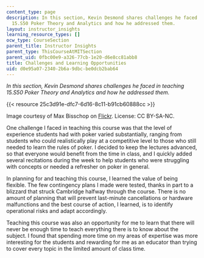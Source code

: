 ```yaml
---
content_type: page
description: In this section, Kevin Desmond shares challenges he faced in teaching
  15.S50 Poker Theory and Analytics and how he addressed them.
layout: instructor_insights
learning_resource_types: []
ocw_type: CourseSection
parent_title: Instructor Insights
parent_type: ThisCourseAtMITSection
parent_uid: 0fbc00e9-a326-77cb-1e20-d6e8cc81abb8
title: Challenges and Learning Opportunities
uid: d0e95a07-2340-2b6a-9dbc-be0dcb2bab64
---
```


_In this section, Kevin Desmond shares challenges he faced in teaching _15.S50 Poker Theory and Analytics_ and how he addressed them._

{{< resource 25c3d91e-dfc7-6d16-8c11-b91cb60888cc >}}

Image courtesy of Max Bisschop on [Flickr](https://www.flickr.com/photos/74449165@N00/3015309301). License: CC BY-SA-NC.

One challenge I faced in teaching this course was that the level of experience students had with poker varied substantially, ranging from students who could realistically play at a competitive level to those who still needed to learn the rules of poker. I decided to keep the lectures advanced, so that everyone would benefit from the time in class, and I quickly added several recitations during the week to help students who were struggling with concepts or needed a refresher on poker in general.

In planning for and teaching this course, I learned the value of being flexible. The few contingency plans I made were tested, thanks in part to a blizzard that struck Cambridge halfway through the course. There is no amount of planning that will prevent last-minute cancellations or hardware malfunctions and the best course of action, I learned, is to identify operational risks and adapt accordingly.

Teaching this course was also an opportunity for me to learn that there will never be enough time to teach everything there is to know about the subject. I found that spending more time on my areas of expertise was more interesting for the students and rewarding for me as an educator than trying to cover every topic in the limited amount of class time.
